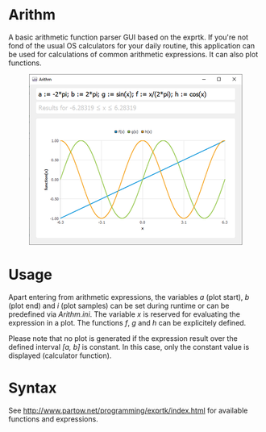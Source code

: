 # Arithm
A basic arithmetic function parser GUI based on the exprtk. If you're not fond of the usual OS calculators for your daily routine, this application can be used for calculations of common arithmetic expressions. It can also plot functions.

<p align="center">
  <img src="https://github.com/bmartensen/Arithm/blob/master/media/Arithm_Multiplot.png" alt="Screenshot">
</p>

# Usage

Apart entering from arithmetic expressions, the variables *a* (plot start), *b* (plot end) and *i* (plot samples) can be set during runtime or can be predefined via *Arithm.ini*. The variable *x* is reserved for evaluating the expression in a plot. The functions *f*, *g* and *h* can be explicitely defined.

Please note that no plot is generated if the expression result over the defined interval *\[a, b\]* is constant. In this case, only the constant value is displayed (calculator function).

# Syntax

See <a href="http://www.partow.net/programming/exprtk/index.html" target="_blank">http://www.partow.net/programming/exprtk/index.html</a> for available functions and expressions.

